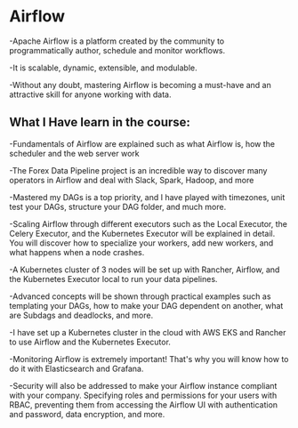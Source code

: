 # Airflow

-Apache Airflow is a platform created by the community to programmatically author, schedule and monitor workflows.

-It is scalable, dynamic, extensible, and modulable.

-Without any doubt, mastering Airflow is becoming a must-have and an attractive skill for anyone working with data.

## What I Have learn in the course:

-Fundamentals of Airflow are explained such as what Airflow is, how the scheduler and the web server work

-The Forex Data Pipeline project is an incredible way to discover many operators in Airflow and deal with Slack, Spark, Hadoop, and more

-Mastered my DAGs is a top priority, and I have played with timezones, unit test your DAGs, structure your DAG folder, and much more.

-Scaling Airflow through different executors such as the Local Executor, the Celery Executor, and the Kubernetes Executor will be explained in detail. You will discover how to specialize your workers, add new workers, and what happens when a node crashes.

-A Kubernetes cluster of 3 nodes will be set up with Rancher, Airflow, and the Kubernetes Executor local to run your data pipelines.

-Advanced concepts will be shown through practical examples such as templating your DAGs, how to make your DAG dependent on another, what are Subdags and deadlocks, and more.

-I have set up a Kubernetes cluster in the cloud with AWS EKS and Rancher to use Airflow and the Kubernetes Executor.

-Monitoring Airflow is extremely important! That's why you will know how to do it with Elasticsearch and Grafana.

-Security will also be addressed to make your Airflow instance compliant with your company. Specifying roles and permissions for your users with RBAC, preventing them from accessing the Airflow UI with authentication and password,  data encryption, and more.
